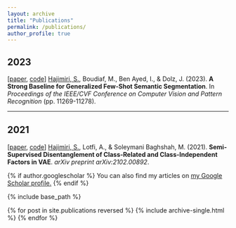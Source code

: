 ```yaml
---
layout: archive
title: "Publications"
permalink: /publications/
author_profile: true
---
```


## 2023

[[paper](https://arxiv.org/abs/2211.14126), [code](https://github.com/sinahmr/DIaM)] <u>Hajimiri, S.</u>, Boudiaf, M., Ben Ayed, I., & Dolz, J. (2023). **A Strong Baseline for Generalized Few-Shot Semantic Segmentation**. In *Proceedings of the IEEE/CVF Conference on Computer Vision and Pattern Recognition* (pp. 11269-11278).

___

## 2021

[[paper](https://arxiv.org/abs/2102.00892), [code](https://github.com/sinahmr/parted-vae)] <u>Hajimiri, S.</u>, Lotfi, A., & Soleymani Baghshah, M. (2021). **Semi-Supervised Disentanglement of Class-Related and Class-Independent Factors in VAE**. *arXiv preprint arXiv:2102.00892*.


{% if author.googlescholar %}
  You can also find my articles on <u><a href="{{author.googlescholar}}">my Google Scholar profile</a>.</u>
{% endif %}

{% include base_path %}

{% for post in site.publications reversed %}
  {% include archive-single.html %}
{% endfor %}

